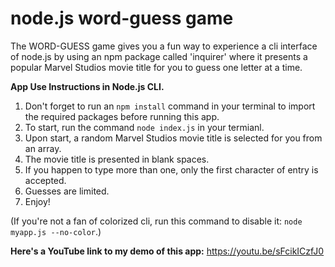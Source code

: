 # node.js word-guess game

The WORD-GUESS game gives you a fun way to experience a cli interface of node.js by using an npm package called 'inquirer' where it presents a popular Marvel Studios movie title for you to guess one letter at a time.

**App Use Instructions in Node.js CLI.**

1. Don't forget to run an `npm install` command in your terminal to import the required packages before running this app.
2. To start, run the command `node index.js` in your termianl.
3. Upon start, a random Marvel Studios movie title is selected for you from an array.
4. The movie title is presented in blank spaces.
5. If you happen to type more than one, only the first character of entry is accepted.
6. Guesses are limited.
7. Enjoy!

(If you're not a fan of colorized cli, run this command to disable it: `node myapp.js --no-color`.)

**Here's a YouTube link to my demo of this app:**
https://youtu.be/sFcikICzfJ0